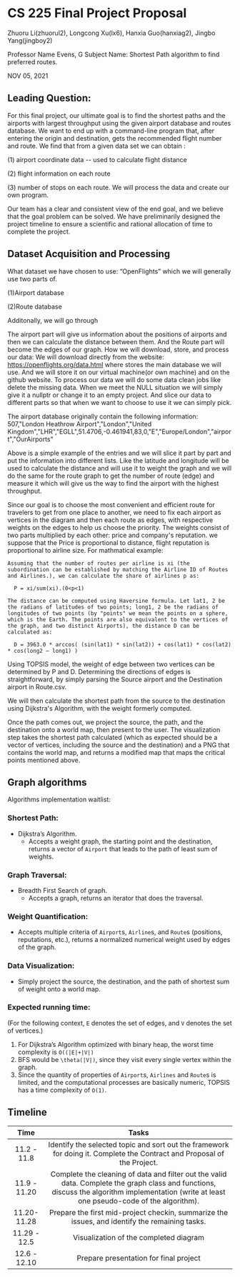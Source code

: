 # CS 225 Final Project Proposal

Zhuoru Li(zhuorul2), Longcong Xu(lx6), Hanxia Guo(hanxiag2), Jingbo Yang(jingboy2)

Professor Name Evens, G
Subject Name: Shortest Path algorithm to find preferred routes.

NOV 05, 2021
 
## Leading Question: ##

For this final project, our ultimate goal is to find the shortest paths and the airports with largest throughput using the given airport database and routes database. We want to end up with a command-line program that, after entering the origin and destination, gets the recommended flight number and route. We find that from a given data set we can obtain :

(1) airport coordinate data -- used to calculate flight distance 

(2) flight information on each route 

(3) number of stops on each route. We will process the data and create our own program.

Our team has a clear and consistent view of the end goal, and we believe that the goal problem can be solved. We have preliminarily designed the project timeline to ensure a scientific and rational allocation of time to complete the project.


## Dataset Acquisition and Processing ##
What dataset we have chosen to use: “OpenFlights” which we will generally use two parts of. 

(1)Airport database        

(2)Route database

Additonally, we will go through 

The airport part will give us information about the positions of airports and then we can calculate the distance between them. And the Route part will become the edges of our graph.
How we will download, store, and process our data:
We will download directly from the website: https://openflights.org/data.html where stores the main database we will use. And we will store it on our virtual machine(or own machine) and on the github website. To process our data we will do some data clean jobs like delete the missing data. When we meet the NULL situation we will simply give it a nullptr or change it to an empty project. And slice our data to different parts so that when we want to choose to use it we can simply pick.

The airport database originally contain the following information:
507,"London Heathrow Airport","London","United Kingdom","LHR","EGLL",51.4706,-0.461941,83,0,"E","Europe/London","airport","OurAirports"

Above is a simple example of the entries and we will slice it part by part and put the information into different lists. Like the latitude and longitude will be used to calculate the distance and will use it to weight the graph and we will do the same for the route graph to get the number of route (edge) and measure it which will give us the way to find the airport with the highest throughput.  

Since our goal is to choose the most convenient and efficient route for travelers to get from one place to another, we need to fix each airport as vertices in the diagram and then each route as edges, with respective weights on the edges to help us choose the priority. The weights consist of two parts multiplied by each other: price and company's reputation. we suppose that the Price is proportional to distance, flight reputation is proportional to airline size. For mathmatical example:
```
Assuming that the number of routes per airline is xi (the subordination can be established by matching the Airline ID of Routes and Airlines.), we can calculate the share of airlines p as:

  P = xi/sum(xi).(0<p<1)  

The distance can be computed using Haversine formula. Let lat1, 2 be the radians of latitudes of two points; long1, 2 be the radians of longitudes of two points (by "points" we mean the points on a sphere, which is the Earth. The points are also equivalent to the vertices of the graph, and two distinct Airports), the distance D can be calculated as:  

  D = 3963.0 * arccos( (sin(lat1) * sin(lat2)) + cos(lat1) * cos(lat2) * cos(long2 – long1) )  
```
Using TOPSIS model, the weight of edge between two vertices can be determined by P and D. Determining the directions of edges is straightforward, by simply parsing the Source airport and the Destination airport in Route.csv.  

We will then calculate the shortest path from the source to the destination using Dijkstra's Algorithm, with the weight formerly computed.

Once the path comes out, we project the source, the path, and the destination onto a world map, then present to the user. The visualization step takes the shortest path calculated (which as expected should be a vector of vertices, including the source and the destination) and a PNG that contains the world map, and returns a modified map that maps the critical points mentioned above.


## Graph algorithms ##
Algorithms implementation waitlist:
### Shortest Path:
- Dijkstra’s Algorithm.
  - Accepts a weight graph, the starting point and the destination, returns a vector of `Airport` that leads to the path of least sum of weights.
### Graph Traversal:
- Breadth First Search of graph.
  - Accepts a graph, returns an iterator that does the traversal.
### Weight Quantification:
  - Accepts multiple criteria of `Airport`s, `Airline`s, and `Route`s (positions, reputations, etc.), returns a normalized numerical weight used by edges of the graph.
### Data Visualization:
- Simply project the source, the destination, and the path of shortest sum of weight onto a world map.

### Expected running time:
(For the following context, `E` denotes the set of edges, and `V` denotes the set of vertices.)
1. For Dijkstra’s Algorithm optimized with binary heap, the worst time complexity is `O((|E|+|V|)`
2. BFS would be `\theta(|V|)`, since they visit every single vertex within the graph.
3. Since the quantity of properties of `Airport`s, `Airlines` and `Route`s is limited, and the computational processes are basically numeric, TOPSIS has a time complexity of `O(1)`.


## Timeline ##

|  Time   | Tasks  |
|  :----:  |:----:|
| 11.2 - 11.8  | Identify the selected topic and sort out the framework for doing it. Complete the Contract and Proposal of the Project.|
| 11.9 - 11.20| Complete the cleaning of data and filter out the valid data. Complete the graph class and functions, discuss the algorithm implementation (write at least one pseudo-code of the algorithm).|
|11.20- 11.28|Prepare the first mid-project checkin, summarize the issues, and identify the remaining tasks.|
|11.29 - 12.5|Visualization of the completed diagram|
|12.6 - 12.10|Prepare presentation for final project|
